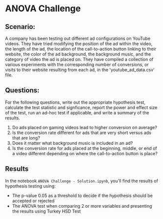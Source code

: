 # ANOVA Challenge

## Scenario:
A company has been testing out different ad configurations on YouTube videos. They have tried modifying the position of the ad within the video, the length of the ad, the location of the call-to-action button linking to their website, the color of the ad background, the background music, and the category of video the ad is placed on.  They have compiled a collection of various experiments with the corresponding number of conversions, or visits to their website resulting from each ad, in the 'youtube_ad_data.csv' file.

## Questions:
For the following questions, write out the appropriate hypothesis test, calculate the test statistic and signficance, report the power and effect size of the test, run an ad-hoc test if applicable, and write a summary of the results.

1) Do ads placed on gaming videos lead to higher conversion on average?
2) Is the conversion rate different for ads that are very short versus ads that are long?
3) Does it matter what background music is included in an ad?
4) Is the conversion rate for ads placed at the beginning, middle, or end of a video different depending on where the call-to-action button is place?

## Results
In the notebook `ANOVA Challenge - Solution.ipynb`, you'll find the results of hypothesis testing using:
- The p-value 0.05 as a threshold to decide if the hypothesis should be accepted or rejected
- The ANOVA test when comparing 2 or more variables and presenting the results using Turkey HSD Test 
